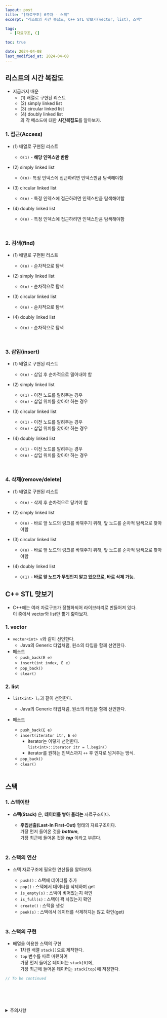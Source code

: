 ```yaml
---
layout: post
title: "[자료구조] 6주차 - 스택"
excerpt: "리스트의 시간 복잡도, C++ STL 맛보기(vector, list), 스택"

tags:
  - [자료구조, C]

toc: true

date: 2024-04-08
last_modified_at: 2024-04-08
---
```

## 리스트의 시간 복잡도
- 지금까지 배운 
  - (1) 배열로 구현된 리스트
  - (2) simply linked list
  - (3) circular linked list
  - (4) doubly linked list  
의 각 메소드에 대한 **시간복잡도**를 알아보자.  

### 1. 접근(Access)
- (1) 배열로 구현된 리스트
  - `O(1)` - **해당 인덱스만 반환**

- (2) simply linked list
  - `O(n)`- 특정 인덱스에 접근하려면 인덱스만큼 탐색해야함

- (3) circular linked list
  - `O(n)` - 특정 인덱스에 접근하려면 인덱스만큼 탐색해야함

- (4) doubly linked list
  - `O(n)` - 특정 인덱스에 접근하려면 인덱스만큼 탐색해야함  

<br>

### 2. 검색(find)
- (1) 배열로 구현된 리스트
  - `O(n)` - 순차적으로 탐색

- (2) simply linked list
  - `O(n)` - 순차적으로 탐색

- (3) circular linked list
  - `O(n)` - 순차적으로 탐색

- (4) doubly linked list
  - `O(n)` - 순차적으로 탐색

<br>

### 3. 삽입(insert)
- (1) 배열로 구현된 리스트
  - `O(n)` - 삽입 후 순차적으로 밀어내야 함

- (2) simply linked list
  - `O(1)` - 이전 노드를 알려주는 경우
  - `O(n)` - 삽입 위치를 찾아야 하는 경우

- (3) circular linked list
  - `O(1)` - 이전 노드를 알려주는 경우
  - `O(n)` - 삽입 위치를 찾아야 하는 경우

- (4) doubly linked list
  - `O(1)` - 이전 노드를 알려주는 경우
  - `O(n)` - 삽입 위치를 찾아야 하는 경우

<br>

### 4. 삭제(remove/delete)
- (1) 배열로 구현된 리스트
  - `O(n)` - 삭제 후 순차적으로 당겨야 함

- (2) simply linked list
  - `O(n)` - 바로 앞 노드의 링크를 바꿔주기 위해, 앞 노드를 순차적 탐색으로 찾아야함

- (3) circular linked list
  - `O(n)` - 바로 앞 노드의 링크를 바꿔주기 위해, 앞 노드를 순차적 탐색으로 찾아야함

- (4) doubly linked list
  - `O(1)` - **바로 앞 노드가 무엇인지 알고 있으므로, 바로 삭제 가능.**

## C++ STL 맛보기
- C++에는 여러 자료구조가 정형화되어 라이브러리로 만들어져 있다.  
이 중에서 vector와 list만 짧게 핥아보자.  

### 1. vector
- `vector<int> v`와 같이 선언한다. 
  - Java의 Generic 타입처럼, 원소의 타입을 함께 선언한다.   
- 메소드
  - `push_back(E e)`
  - `insert(int index, E e)`
  - `pop_back()`
  - `clear()`

### 2. list
- `list<int> l;`과 같이 선언한다.
  - Java의 Generic 타입처럼, 원소의 타입을 함께 선언한다.  
- 메소드
  - `push_back(E e)`
  - `insert(iterator itr, E e)`
    - iterator는 이렇게 선언한다.  
    `list<int>::iterator itr = l.begin()`
    - iterator를 원하는 인덱스까지 `++` 후 인자로 넘겨주는 방식.
  - `pop_back()`
  - `clear()`

  <br>

## 스택
### 1. 스택이란
- **스택(Stack)** 은, **데이터를 쌓아 올리는** 자료구조이다.  

  - **후입선출(Last-In First-Out)** 형태의 자료구조이다.  
  가장 먼저 들어온 것을 ***bottom***,  
  가장 최근에 들어온 것을 ***top*** 이라고 부른다.  

  <br>

### 2. 스택의 연산
- 스택 자료구조에 필요한 연산들을 알아보자.  

  - `push()` : 스택에 데이터를 추가
  - `pop()` : 스택에서 데이터를 삭제하며 get
  - `is_empty(s)` : 스택이 비어있는지 확인
  - `is_full(s)` : 스택이 꽉 차있는지 확인
  - `create()` : 스택을 생성
  - `peek(s)` : 스택에서 데이터를 삭제하지는 않고 확인(get)  

  <br>

### 3. 스택의 구현
- 배열을 이용한 스택의 구현
  - 1차원 배열 `stack[]`으로 제작한다.  
  - `top` 변수를 따로 마련하여  
  가장 먼저 들어온 데이터는 `stack[0]`에,  
  가장 최근에 들어온 데이터는 `stack[top]`에 저장한다.  

```java
// To be continued
```

<br>
<br>
<br>
<br>
<details>
<summary>주의사항</summary>
<div markdown="1">

이 포스팅은 강원대학교 이다영 교수님의 자료구조 수업을 들으며 내용을 정리 한 것입니다.  
수업 내용에 대한 저작권은 교수님께 있으니,  
다른 곳으로의 무분별한 내용 복사를 자제해 주세요.

</div>
</details>